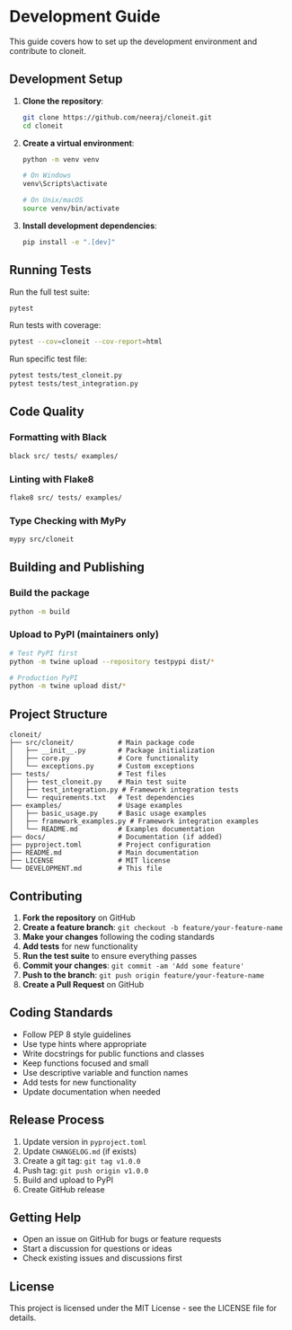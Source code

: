 # Development Guide

This guide covers how to set up the development environment and contribute to cloneit.

## Development Setup

1. **Clone the repository**:
   ```bash
   git clone https://github.com/neeraj/cloneit.git
   cd cloneit
   ```

2. **Create a virtual environment**:
   ```bash
   python -m venv venv
   
   # On Windows
   venv\Scripts\activate
   
   # On Unix/macOS
   source venv/bin/activate
   ```

3. **Install development dependencies**:
   ```bash
   pip install -e ".[dev]"
   ```

## Running Tests

Run the full test suite:
```bash
pytest
```

Run tests with coverage:
```bash
pytest --cov=cloneit --cov-report=html
```

Run specific test file:
```bash
pytest tests/test_cloneit.py
pytest tests/test_integration.py
```

## Code Quality

### Formatting with Black
```bash
black src/ tests/ examples/
```

### Linting with Flake8
```bash
flake8 src/ tests/ examples/
```

### Type Checking with MyPy
```bash
mypy src/cloneit
```

## Building and Publishing

### Build the package
```bash
python -m build
```

### Upload to PyPI (maintainers only)
```bash
# Test PyPI first
python -m twine upload --repository testpypi dist/*

# Production PyPI
python -m twine upload dist/*
```

## Project Structure

```
cloneit/
├── src/cloneit/           # Main package code
│   ├── __init__.py        # Package initialization
│   ├── core.py            # Core functionality
│   └── exceptions.py      # Custom exceptions
├── tests/                 # Test files
│   ├── test_cloneit.py    # Main test suite
│   ├── test_integration.py # Framework integration tests
│   └── requirements.txt   # Test dependencies
├── examples/              # Usage examples
│   ├── basic_usage.py     # Basic usage examples
│   ├── framework_examples.py # Framework integration examples
│   └── README.md          # Examples documentation
├── docs/                  # Documentation (if added)
├── pyproject.toml         # Project configuration
├── README.md              # Main documentation
├── LICENSE                # MIT license
└── DEVELOPMENT.md         # This file
```

## Contributing

1. **Fork the repository** on GitHub
2. **Create a feature branch**: `git checkout -b feature/your-feature-name`
3. **Make your changes** following the coding standards
4. **Add tests** for new functionality
5. **Run the test suite** to ensure everything passes
6. **Commit your changes**: `git commit -am 'Add some feature'`
7. **Push to the branch**: `git push origin feature/your-feature-name`
8. **Create a Pull Request** on GitHub

## Coding Standards

- Follow PEP 8 style guidelines
- Use type hints where appropriate
- Write docstrings for public functions and classes
- Keep functions focused and small
- Use descriptive variable and function names
- Add tests for new functionality
- Update documentation when needed

## Release Process

1. Update version in `pyproject.toml`
2. Update `CHANGELOG.md` (if exists)
3. Create a git tag: `git tag v1.0.0`
4. Push tag: `git push origin v1.0.0`
5. Build and upload to PyPI
6. Create GitHub release

## Getting Help

- Open an issue on GitHub for bugs or feature requests
- Start a discussion for questions or ideas
- Check existing issues and discussions first

## License

This project is licensed under the MIT License - see the LICENSE file for details.
